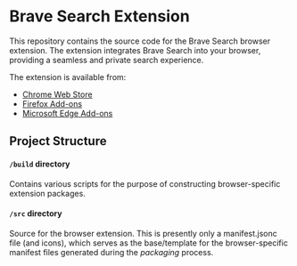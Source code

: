 # Brave Search Extension

This repository contains the source code for the Brave Search browser extension. The extension integrates Brave Search into your browser, providing a seamless and private search experience.

The extension is available from:

- [Chrome Web Store](https://chromewebstore.google.com/detail/brave-search/imoinfjmpciaeboldbfaakmmjkijkeff)
- [Firefox Add-ons](https://addons.mozilla.org/en-US/firefox/addon/bravesearch/)
- [Microsoft Edge Add-ons](https://microsoftedge.microsoft.com/addons/detail/brave-search/bjpekkhcepneihdjkpoenkejgaalgaae)

## Project Structure

#### `/build` directory

Contains various scripts for the purpose of constructing browser-specific extension packages.

#### `/src` directory

Source for the browser extension. This is presently only a manifest.jsonc file (and icons), which serves as the base/template for the browser-specific manifest files generated during the *packaging* process.
